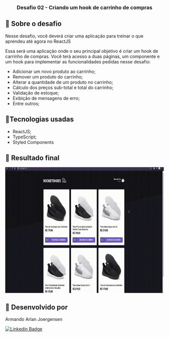 <h3 align="center">
  Desafio 02 -  Criando um hook de carrinho de compras
</h3>

## :rocket: Sobre o desafio

Nesse desafio, você deverá criar uma aplicação para treinar o que aprendeu até agora no ReactJS

Essa será uma aplicação onde o seu principal objetivo é criar um hook de carrinho de compras. Você terá acesso a duas páginas, um componente e um hook para implementar as funcionalidades pedidas nesse desafio:

- Adicionar um novo produto ao carrinho;
- Remover um produto do carrinho;
- Alterar a quantidade de um produto no carrinho;
- Cálculo dos preços sub-total e total do carrinho;
- Validação de estoque;
- Exibição de mensagens de erro;
- Entre outros;

## :rocket:Tecnologias usadas

- ReactJS;
- TypeScript;
- Styled Components

## :rocket: Resultado final
<p align="center">
<img src="./src/assets/images/final.gif" width="800" height="400" />
</p>

## :memo: Desenvolvido por

Armando Arlan Joergensen <p></p>
[![Linkedin Badge](https://img.shields.io/badge/-LinkedIn-blue?style=flat-square&logo=Linkedin&logoColor=white&link=https://www.linkedin.com/in/armandoaaj/)](https://www.linkedin.com/in/armandoaaj/)
